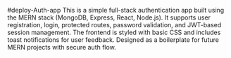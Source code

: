 #deploy-Auth-app
This is a simple full-stack authentication app built using the MERN stack (MongoDB, Express, React, Node.js). It supports user registration, login, protected routes, password validation, and JWT-based session management. The frontend is styled with basic CSS and includes toast notifications for user feedback. Designed as a boilerplate for future MERN projects with secure auth flow.
